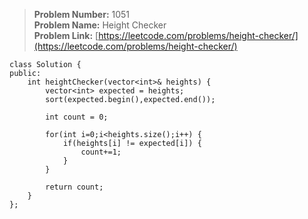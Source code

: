 > **Problem Number:** 1051 <br>
> **Problem Name:** Height Checker <br>
> **Problem Link:** [https://leetcode.com/problems/height-checker/](https://leetcode.com/problems/height-checker/) <br>

    class Solution {
    public:
        int heightChecker(vector<int>& heights) {
            vector<int> expected = heights;
            sort(expected.begin(),expected.end());

            int count = 0;

            for(int i=0;i<heights.size();i++) {
                if(heights[i] != expected[i]) {
                    count+=1;
                }
            }

            return count;
        }
    };